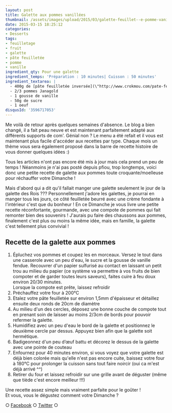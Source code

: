 ```yaml
---
layout: post
title: Galette aux pommes vanillées
thumbnail: /assets/images/upload/2015/03/galette-feuillet--e-pomme-vanille.jpg
date: 2015-03-15 18:25:12
categories: 
- Desserts
tags: 
- feuilletage
- fruit
- galette
- pâte feuilletée
- pomme
- vanille
ingredient_qty: Pour une galette
ingredient_temps: 'Préparation : 10 minutes| Cuisson : 50 minutes'
ingredient_textarea: |
  - 400g de [pâte feuilletée inversée](\"http://www.crokmou.com/pate-feuilletee-inversee-de-pierre-herme/\" "\"Pâte") 
  - 2/3 pommes Janagold
  - 1 gousse de vanille
  - 50g de sucre
  - 1 oeuf
disqusId: '3596717053'
---
```


Me voilà de retour après quelques semaines d'absence. Le blog a bien changé, il a fait peau neuve et est maintenant parfaitement adapté aux différents supports de com'. Génial non ? Le menu a été refait et il vous est maintenant plus facile d'accéder aux recettes par type. Chaque mois un thème vous sera également proposé dans la barre de recette histoire de vous donner quelques idées :)

Tous les articles n'ont pas encore été mis à jour mais cela prend un peu de temps ! Néanmoins je n'ai pas posté depuis pfiou, trop longtemps, voici donc une petite recette de galette aux pommes toute croquante/moelleuse pour réchauffer votre Dimanche !

Mais d'abord qui a dit qu'il fallait manger une galette seulement le jour de la galette des Rois ??? Personnellement j'adore les galettes, je pourrai en manger tous les jours, ce côté feuilletée beurré avec une crème fondante à l'intérieur c'est que du bonheur ! En ce Dimanche je vous livre une petite recette réconfortante, gourmande, avec une compote de pommes qui fait remonter bien des souvenirs ! J'aurais pu faire des chaussons aux pommes, finalement c'est plus ou moins la même idée, mais en famille, la galette c'est tellement plus convivial !

## Recette de la galette aux pommes

1.  Épluchez vos pommes et coupez les en morceaux. Versez le tout dans une casserole avec un peu d'eau, le sucre et la gousse de vanille fendue. Recouvrer d'un papier sulfurisé au contact en laissant un petit trou au milieu du papier (ce système va permettre à vos fruits de bien compoter et de garder toutes leurs saveurs), faites cuire à feu doux environ 20/30 minutes.  
    Lorsque la compote est prête, laissez refroidir
2.  Préchauffez votre four à 200°C
3.  Etalez votre pâte feuilletée sur environ 1,5mm d'épaisseur et détaillez ensuite deux ronds de 20cm de diamètre
4.  Au milieu d'un des cercles, déposez une bonne couche de compote tout en prenant soin de laisser au moins 2/3cm de bords pour pouvoir refermer la galette.
5.  Humidifiez avec un peu d'eau le bord de la galette et positionnez le deuxième cercle par dessus. Appuyez bien afin que la galette soit hermétique.
6.  Badigeonnez d'un peu d’œuf battu et décorez le dessus de la galette avec une pointe de couteau
7.  Enfournez pour 40 minutes environ, si vous voyez que votre galette est déjà bien colorée mais qu'elle n'est pas encore cuite, baissez votre four à 180°C pour prolonger la cuisson sans tout faire noircir (oui ca m'est déjà arrivé ^^)
8.  Retirer du four et laissez refroidir sur une grille avant de déguster (même que tiède c'est encore meilleur !!!)

Une recette assez simple mais vraiment parfaite pour le goûter !  
Et vous, vous le dégustez comment votre Dimanche ?

○ [Facebook](https://www.facebook.com/crokmou.blog) ○ [Twitter](https://twitter.com/Crokmou) ○